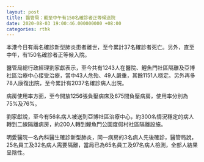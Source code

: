 ```yaml
---
layout: post
title: 醫管局：截至中午有150名確診者正等候送院
date: 2020-08-03 19:00:46.000000000 +08:00
categories: rthk
---
```


本港今日有兩名確診新型肺炎患者離世，至今累計37名確診者死亡。另外，直至中午，有150名確診者正等候入院。

醫管局總行政經理劉家獻表示，至今共有1243人在醫院、鯉魚門社區隔離及亞博社區治療中心接受治療，當中43人危殆、49人嚴重，其餘1151人穩定。另外再多78人康復出院，至今累計有2037名確診病人出院。

病房使用率方面，至今開放1256張負壓病床及675間負壓病房，使用率分別為75%及76%。

劉家獻說，至今有56名病人被送到亞博社區治療中心，約300名情況穩定的病人轉到二線隔離病房，約200人轉到鯉魚門公園度假村社區隔離設施。

明愛醫院一名內科醫生確診新型肺炎，同一病房的3名病人先後確診，醫管局說，25名員工及32名病人需要隔離，當局已為65名員工及97名病人檢測，全部人結果呈陰性。
